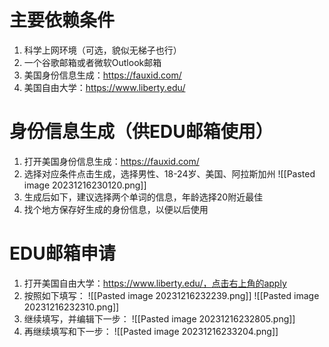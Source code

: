 # 主要依赖条件
1. 科学上网环境（可选，貌似无梯子也行）
2. 一个谷歌邮箱或者微软Outlook邮箱
3. 美国身份信息生成：https://fauxid.com/
4. 美国自由大学：https://www.liberty.edu/
# 身份信息生成（供EDU邮箱使用）
1. 打开美国身份信息生成：https://fauxid.com/
2. 选择对应条件点击生成，选择男性、18-24岁、美国、阿拉斯加州
![[Pasted image 20231216230120.png]]
3. 生成后如下，建议选择两个单词的信息，年龄选择20附近最佳
4. 找个地方保存好生成的身份信息，以便以后使用
# EDU邮箱申请
1. 打开美国自由大学：https://www.liberty.edu/，点击右上角的apply
2. 按照如下填写：
![[Pasted image 20231216232239.png]]
![[Pasted image 20231216232310.png]]
3. 继续填写，并编辑下一步：
![[Pasted image 20231216232805.png]]
4. 再继续填写和下一步：
![[Pasted image 20231216233204.png]]